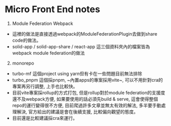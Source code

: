 # Micro Front End notes
1. Module Federation Webpack
- 這裡的做法是直接透過webpack的ModuleFederationPlugin去做到share code的做法。
- solid-app / solid-app-share / react-app 這三個資料夾內的檔案皆為webpack module federation的做法
2. monorepo
- turbo-mf 這個project using yarn但有卡在一些問題目前無法排除
- turbo_pnpm 這個採pnpm, ~內置apps的專案採用vite~, 可以不用針對cra的專案再另行調整, 上手也比較快。
- 目前vite專案採rollup的方式打包, 但是rollup對於module federation的支援度還不及webpack方便, 如果要使用的話必須先build & serve, 這會使得整個repo的運行變得很不方便, 目前爬過許多文章並無太有效的解法, 多半要手動處理解決, 官方給出的建議是會在後續支援, 比較偏向觀望的態度。
- 目前還是比較建議採cra來運行。